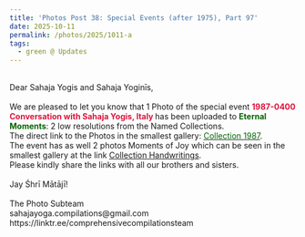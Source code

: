 ```yaml
---
title: 'Photos Post 38: Special Events (after 1975), Part 97'
date: 2025-10-11
permalink: /photos/2025/1011-a
tags:
  - green @ Updates
---
```


<p>
<br>
Dear Sahaja Yogis and Sahaja Yoginīs,<br>
<br>
We are pleased to let you know that 1 Photo of the special event <font color="Crimson"><b> 1987-0400 Conversation with Sahaja Yogis, Italy </b></font> has been uploaded to <font color="DarkGreen"><b>Eternal Moments</b></font>: 2 low resolutions from the Named Collections.<br>
The direct link to the Photos in the smallest gallery: <a href="https://eternalmoments.smugmug.com/Collections/Alessandra-Pallini-Collection/1987"><font color="DarkGreen">Collection 1987</font></a>.<br>
The event has as well 2 photos Moments of Joy which can be seen in the smallest gallery at the link <a href="https://eternalmoments.smugmug.com/Collections/Alessandra-Pallini-Collection/Handwritings/"> Collection Handwritings</a>.<br>
Please kindly share the links with all our brothers and sisters.<br>
<br>
Jay Śhrī Mātājī!<br>
<br>
The Photo Subteam<br>
sahajayoga.compilations@gmail.com<br>
https://linktr.ee/comprehensivecompilationsteam
</p>